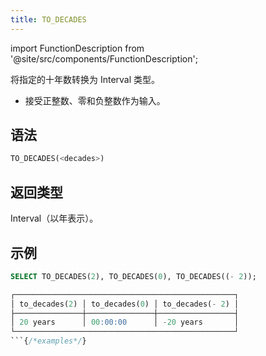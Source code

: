 ```yaml
---
title: TO_DECADES
---
```

import FunctionDescription from '@site/src/components/FunctionDescription';

<FunctionDescription description="引入或更新于：v1.2.677"/>

将指定的十年数转换为 Interval 类型。

- 接受正整数、零和负整数作为输入。

## 语法

```sql
TO_DECADES(<decades>)
```

## 返回类型

Interval（以年表示）。

## 示例

```sql
SELECT TO_DECADES(2), TO_DECADES(0), TO_DECADES((- 2));

┌─────────────────────────────────────────────────┐
│ to_decades(2) │ to_decades(0) │ to_decades(- 2) │
├───────────────┼───────────────┼─────────────────┤
│ 20 years      │ 00:00:00      │ -20 years       │
└─────────────────────────────────────────────────┘
```{/*examples*/}